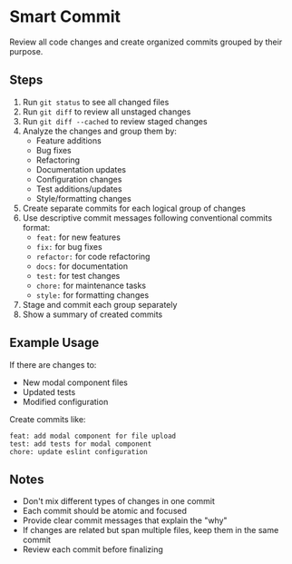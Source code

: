 # Smart Commit

Review all code changes and create organized commits grouped by their purpose.

## Steps

1. Run `git status` to see all changed files
2. Run `git diff` to review all unstaged changes
3. Run `git diff --cached` to review staged changes
4. Analyze the changes and group them by:
   - Feature additions
   - Bug fixes
   - Refactoring
   - Documentation updates
   - Configuration changes
   - Test additions/updates
   - Style/formatting changes
5. Create separate commits for each logical group of changes
6. Use descriptive commit messages following conventional commits format:
   - `feat:` for new features
   - `fix:` for bug fixes
   - `refactor:` for code refactoring
   - `docs:` for documentation
   - `test:` for test changes
   - `chore:` for maintenance tasks
   - `style:` for formatting changes
7. Stage and commit each group separately
8. Show a summary of created commits

## Example Usage

If there are changes to:
- New modal component files
- Updated tests
- Modified configuration

Create commits like:
```
feat: add modal component for file upload
test: add tests for modal component
chore: update eslint configuration
```

## Notes

- Don't mix different types of changes in one commit
- Each commit should be atomic and focused
- Provide clear commit messages that explain the "why"
- If changes are related but span multiple files, keep them in the same commit
- Review each commit before finalizing